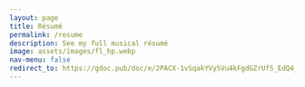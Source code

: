 ```yaml
---
layout: page
title: Résumé
permalink: /resume
description: See my full musical résumé
image: assets/images/fl_hp.webp
nav-menu: false
redirect_to: https://gdoc.pub/doc/e/2PACX-1vSqakYVy5Vu4kFgdGZrUfS_EdQ4_iUQdFE6Q9iR1jbKN4F89eL1rlKdKXVUTXPdi9-ZsPTH2k3BRf1m
---
```


